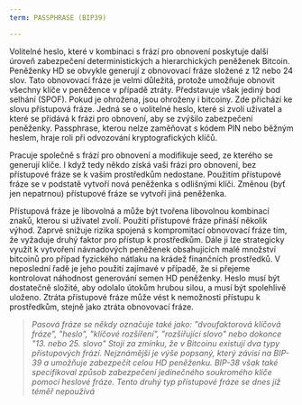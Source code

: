 ```yaml
---
term: PASSPHRASE (BIP39)

---
```

Volitelné heslo, které v kombinaci s frází pro obnovení poskytuje další úroveň zabezpečení deterministických a hierarchických peněženek Bitcoin. Peněženky HD se obvykle generují z obnovovací fráze složené z 12 nebo 24 slov. Tato obnovovací fráze je velmi důležitá, protože umožňuje obnovit všechny klíče v peněžence v případě ztráty. Představuje však jediný bod selhání (SPOF). Pokud je ohrožena, jsou ohroženy i bitcoiny. Zde přichází ke slovu přístupová fráze. Jedná se o volitelné heslo, které si zvolí uživatel a které se přidává k frázi pro obnovení, aby se zvýšilo zabezpečení peněženky. Passphrase, kterou nelze zaměňovat s kódem PIN nebo běžným heslem, hraje roli při odvozování kryptografických klíčů.

Pracuje společně s frází pro obnovení a modifikuje seed, ze kterého se generují klíče. I když tedy někdo získá vaši frázi pro obnovení, bez přístupové fráze se k vašim prostředkům nedostane. Použitím přístupové fráze se v podstatě vytvoří nová peněženka s odlišnými klíči. Změnou (byť jen nepatrnou) přístupové fráze se vytvoří jiná peněženka.

Přístupová fráze je libovolná a může být tvořena libovolnou kombinací znaků, kterou si uživatel zvolí. Použití přístupové fráze přináší několik výhod. Zaprvé snižuje rizika spojená s kompromitací obnovovací fráze tím, že vyžaduje druhý faktor pro přístup k prostředkům. Dále ji lze strategicky využít k vytvoření návnadových peněženek obsahujících malé množství bitcoinů pro případ fyzického nátlaku na krádež finančních prostředků. V neposlední řadě je jeho použití zajímavé v případě, že si přejeme kontrolovat náhodnost generování semen HD peněženky. Heslo musí být dostatečně složité, aby odolalo útokům hrubou silou, a musí být spolehlivě uloženo. Ztráta přístupové fráze může vést k nemožnosti přístupu k prostředkům, stejně jako ztráta obnovovací fráze.

> *Pasová fráze se někdy označuje také jako: "dvoufaktorová klíčová fráze", "heslo", "klíčové rozšíření", "rozšiřující slovo" nebo dokonce "13. nebo 25. slovo" Stojí za zmínku, že v Bitcoinu existují dva typy přístupových frází. Nejznámější je výše popsaný, který závisí na BIP-39 a umožňuje zabezpečit celou HD peněženku. BIP-38 však také specifikoval způsob zabezpečení jedinečného soukromého klíče pomocí heslové fráze. Tento druhý typ přístupové fráze se dnes již téměř nepoužívá*